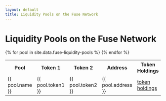 ```yaml
---
layout: default
title: Liquidity Pools on the Fuse Network
---
```


# Liquidity Pools on the Fuse Network

<table><tbody><tr>
<th>Pool</th>
<th>Token 1</th>
<th>Token 2</th>
<th>Address</th>
<th>Token Holdings</th>
<th>Token Transfers</th>
<th>Transactions</th>
</tr>
{% for pool in site.data.fuse-liquidity-pools %}
    <tr>
      <td>{{ pool.name }}</td>
      <td class="symbol">{{ pool.token1 }}</td>
      <td class="symbol">{{ pool.token2 }}</td> 
      <td class="addr">{{ pool.address }}</td>
      <td><a href="https://explorer.fuse.io/address/{{ pool.address }}/tokens" target="_blank">token holdings</a></td>
      <td><a href="https://explorer.fuse.io/tokens/{{ pool.address }}/token_transfers" target="_blank">token transfers</a></td>
      <td><a href="https://explorer.fuse.io/address/{{ pool.address }}/transactions" target="_blank">transactions</a></td>
    </tr>
{% endfor %}
</tbody></table>
